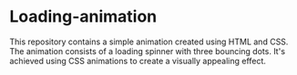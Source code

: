 # Loading-animation
This repository contains a simple animation created using HTML and CSS. The animation consists of a loading spinner with three bouncing dots. It's achieved using CSS animations to create a visually appealing effect.
